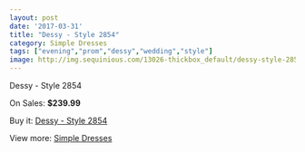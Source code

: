 ```yaml
---
layout: post
date: '2017-03-31'
title: "Dessy - Style 2854"
category: Simple Dresses
tags: ["evening","prom","dessy","wedding","style"]
image: http://img.sequinious.com/13026-thickbox_default/dessy-style-2854.jpg
---
```

Dessy - Style 2854

On Sales: **$239.99**
<a href="https://www.sequinious.com/simple-dresses/6128-dessy-style-2854.html"><amp-img layout="responsive" width="600" height="600" src="//img.sequinious.com/13026-thickbox_default/dessy-style-2854.jpg" alt="Dessy - Style 2854 0" /></a>

Buy it: [Dessy - Style 2854](https://www.sequinious.com/simple-dresses/6128-dessy-style-2854.html "Dessy - Style 2854")

View more: [Simple Dresses](https://www.sequinious.com/5-simple-dresses "Simple Dresses")